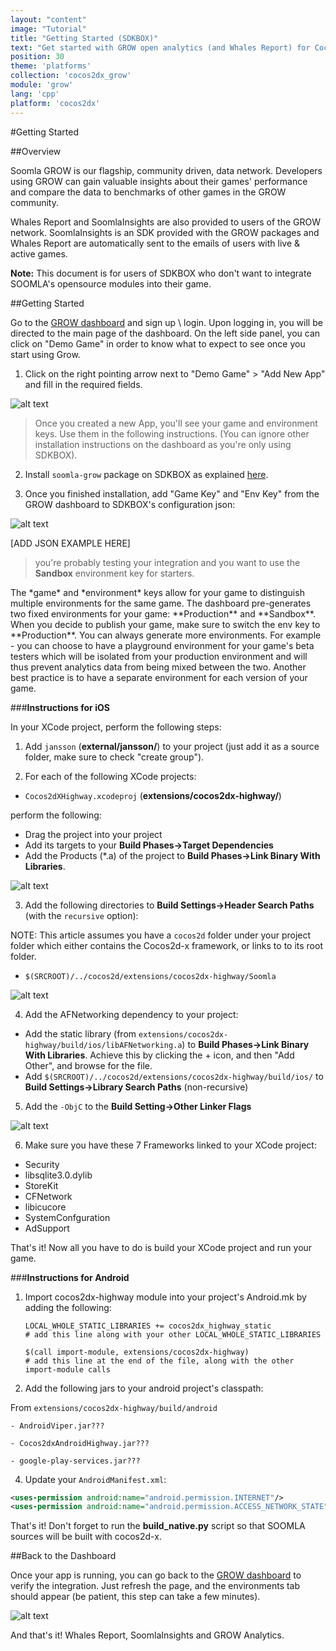 ```yaml
---
layout: "content"
image: "Tutorial"
title: "Getting Started (SDKBOX)"
text: "Get started with GROW open analytics (and Whales Report) for Cocos2d-x with SDKBOX. Doesn't Include any of SOOMLA's opensource modules, only Highway and SoomlaInsights."
position: 30
theme: 'platforms'
collection: 'cocos2dx_grow'
module: 'grow'
lang: 'cpp'
platform: 'cocos2dx'
---
```


#Getting Started

##Overview

Soomla GROW is our flagship, community driven, data network. Developers using GROW can gain valuable insights about their games' performance and compare the data to benchmarks of other games in the GROW community.

Whales Report and SoomlaInsights are also provided to users of the GROW network. SoomlaInsights is an SDK provided with the GROW packages and Whales Report are automatically sent to the emails of users with live & active games.

**Note:** This document is for users of SDKBOX who don't want to integrate SOOMLA's opensource modules into their game.

##Getting Started

Go to the [GROW dashboard](http://dashboard.soom.la) and sign up \ login. Upon logging in, you will be directed to the main page of the dashboard. On the left side panel, you can click on "Demo Game" in order to know what to expect to see once you start using Grow.

1. Click on the right pointing arrow next to "Demo Game" > "Add New App" and fill in the required fields.

  ![alt text](/img/tutorial_img/unity_grow/addNewApp.png "Add new app")

> Once you created a new App, you'll see your game and environment keys. Use them in the following instructions. (You can ignore other installation instructions on the dashboard as you're only using SDKBOX).

2. Install `soomla-grow` package on SDKBOX as explained [here](http://soom.la).

3. Once you finished installation, add "Game Key" and "Env Key" from the GROW dashboard to SDKBOX's configuration json:

  ![alt text](/img/tutorial_img/cocos_grow/dashboardKeys.png "Keys")

[ADD JSON EXAMPLE HERE]

> you're probably testing your integration and you want to use the **Sandbox** environment key for starters.

  <div class="info-box">The *game* and *environment* keys allow for your game to distinguish multiple environments for the same game. The dashboard pre-generates two fixed environments for your game: **Production** and **Sandbox**. When you decide to publish your game, make sure to switch the env key to **Production**.  You can always generate more environments.  For example - you can choose to have a playground environment for your game's beta testers which will be isolated from your production environment and will thus prevent analytics data from being mixed between the two.  Another best practice is to have a separate environment for each version of your game.</div>



###**Instructions for iOS**

In your XCode project, perform the following steps:

1. Add `jansson` (**external/jansson/**) to your project (just add it as a source folder, make sure to check "create group").

2. For each of the following XCode projects:

  - `Cocos2dXHighway.xcodeproj` (**extensions/cocos2dx-highway/**)

  perform the following:

  - Drag the project into your project
  - Add its targets to your **Build Phases->Target Dependencies**
  - Add the Products (\*.a) of the project to **Build Phases->Link Binary With Libraries**.

  ![alt text](/img/tutorial_img/cocos_grow/iosStep2.png "iOS Integration")

3. Add the following directories to **Build Settings->Header Search Paths** (with the `recursive` option):

  NOTE: This article assumes you have a `cocos2d` folder under your project folder which either contains the Cocos2d-x framework, or links to to its root folder.

 - `$(SRCROOT)/../cocos2d/extensions/cocos2dx-highway/Soomla`

  ![alt text](/img/tutorial_img/cocos_grow/headerSP.png "Header search paths")

4. Add the AFNetworking dependency to your project:
  - Add the static library (from `extensions/cocos2dx-highway/build/ios/libAFNetworking.a`) to **Build Phases->Link Binary With Libraries**.  Achieve this by clicking the + icon, and then "Add Other", and browse for the file.
  - Add `$(SRCROOT)/../cocos2d/extensions/cocos2dx-highway/build/ios/` to **Build Settings->Library Search Paths** (non-recursive)

5. Add the `-ObjC` to the **Build Setting->Other Linker Flags**

  ![alt text](/img/tutorial_img/ios_getting_started/linkerFlags.png "Linker Flags")

6. Make sure you have these 7 Frameworks linked to your XCode project:

  - Security
  - libsqlite3.0.dylib
  - StoreKit
  - CFNetwork
  - libicucore
  - SystemConfguration
  - AdSupport

That's it! Now all you have to do is build your XCode project and run your game.

###**Instructions for Android**

1. Import cocos2dx-highway module into your project's Android.mk by adding the following:

    ```
    LOCAL_WHOLE_STATIC_LIBRARIES += cocos2dx_highway_static
    # add this line along with your other LOCAL_WHOLE_STATIC_LIBRARIES

    $(call import-module, extensions/cocos2dx-highway)
    # add this line at the end of the file, along with the other import-module calls
    ```

2. Add the following jars to your android project's classpath:

  From `extensions/cocos2dx-highway/build/android`

    - AndroidViper.jar???

    - Cocos2dxAndroidHighway.jar???

    - google-play-services.jar???

4. Update your `AndroidManifest.xml`:

  ``` xml
  <uses-permission android:name="android.permission.INTERNET"/>
  <uses-permission android:name="android.permission.ACCESS_NETWORK_STATE" />
  ```

That's it! Don't forget to run the **build_native.py** script so that SOOMLA sources will be built with cocos2d-x.



##Back to the Dashboard

Once your app is running, you can go back to the [GROW dashboard](http://dashboard.soom.la) to verify the integration. Just refresh the page, and the environments tab should appear (be patient, this step can take a few minutes).

![alt text](/img/tutorial_img/unity_grow/verifyIntegration.png "Verify Integration")

And that's it! Whales Report, SoomlaInsights and GROW Analytics.
